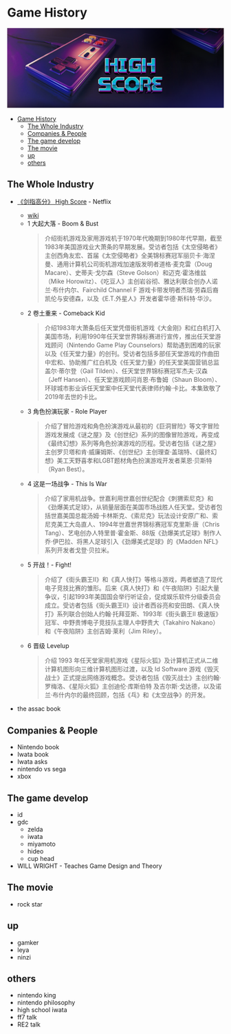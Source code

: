 # Game History

![high score](img/High-Score.png)

- [Game History](#game-history)
    - [The Whole Industry](#the-whole-industry)
    - [Companies & People](#companies--people)
    - [The game develop](#the-game-develop)
    - [The movie](#the-movie)
    - [up](#up)
    - [others](#others)


## The Whole Industry
- [《剑指高分》 High Score](https://movie.douban.com/subject/35162178/) - Netflix
    - [wiki](https://zh.wikipedia.org/zh-hans/%E5%89%91%E6%8C%87%E9%AB%98%E5%88%86)
    - 1 大起大落 - Boom & Bust
        > 介绍街机游戏及家用游戏机于1970年代晚期到1980年代早期，截至1983年美国游戏业大萧条的早期发展。受访者包括《太空侵略者》主创西角友宏、首届《太空侵略者》全美锦标赛冠军丽贝卡·海涅曼、通用计算机公司街机游戏加速版发明者道格·麦克雷（Doug Macare）、史蒂夫·戈尔森（Steve Golson）和迈克·霍洛维兹（Mike Horowitz）、《吃豆人》主创岩谷彻、雅达利联合创办人诺兰·布什内尔、Fairchild Channel F 游戏卡带发明者杰瑞·劳森后裔凯伦与安德森，以及《E.T.外星人》开发者霍华德·斯科特·华沙。
    - 2 卷土重来 - Comeback Kid
        > 介绍1983年大萧条后任天堂凭借街机游戏《大金刚》和红白机打入美国市场，利用1990年任天堂世界锦标赛进行宣传，推出任天堂游戏顾问（Nintendo Game Play Counselors）帮助遇到困难的玩家以及《任天堂力量》的创刊。受访者包括多部任天堂游戏的作曲田中宏和、协助推广红白机及《任天堂力量》的任天堂美国营销总监盖尔·蒂尔登（Gail Tilden）、任天堂世界锦标赛冠军杰夫·汉森（Jeff Hansen）、任天堂游戏顾问肖恩·布鲁姆（Shaun Bloom）、环球城市影业诉任天堂案中任天堂代表律师约翰·卡比。本集致敬了2019年去世的卡比。
    - 3 角色扮演玩家 - Role Player
        > 介绍了冒险游戏和角色扮演游戏从最初的《巨洞冒险》等文字冒险游戏发展成《谜之屋》及《创世纪》系列的图像冒险游戏，再变成《最终幻想》系列等角色扮演游戏的历程。受访者包括《谜之屋》主创罗贝塔和肯·威廉姆斯、《创世纪》主创理查·盖瑞特、《最终幻想》美工天野喜孝和LGBT题材角色扮演游戏开发者莱恩·贝斯特（Ryan Best）。
    - 4 这是一场战争 - This Is War
        > 介绍了家用机战争。世嘉利用世嘉创世纪配合《刺猬索尼克》和《劲爆美式足球》，从销量层面在美国市场战胜人任天堂。受访者包括世嘉美国总裁汤姆·卡林斯克、《索尼克》玩法设计安原广和、索尼克美工大岛直人、1994年世嘉世界锦标赛冠军克里斯·唐（Chris Tang）、艺电创办人特里普·霍金斯、88版《劲爆美式足球》制作人乔·伊巴拉、将黑人足球引入《劲爆美式足球》的《Madden NFL》系列开发者戈登·贝拉米。
    - 5 开战！- Fight!
        > 介绍了《街头霸王II》和《真人快打》等格斗游戏，两者塑造了现代电子竞技比赛的雏形。后来《真人快打》和《午夜陷阱》引起大量争议，引起1993年美国国会举行听证会，促成娱乐软件分级委员会成立。受访者包括《街头霸王II》设计者西谷亮和安田朗、《真人快打》系列联合创始人约翰·托拜亚斯、1993年《街头霸王II 极速版》冠军、中野贵博电子竞技队主理人中野贵大（Takahiro Nakano）和《午夜陷阱》主创吉姆·莱利（Jim Riley）。
    - 6 晋级 Levelup
        > 介绍 1993 年任天堂家用机游戏《星际火狐》及计算机正式从二维计算机图形向三维计算机图形过渡，以及 Id Software 游戏《毁灭战士》正式提出网络游戏概念。受访者包括《毁灭战士》主创约翰·罗梅洛、《星际火狐》主创迪伦·库斯伯特 及吉尔斯·戈达德，以及诺兰·布什内尔的最终回顾，包括《乓》和《太空战争》的开发。

- the assac book

## Companies & People
- Nintendo book
- Iwata book
- Iwata asks
- nintendo vs sega
- xbox

## The game develop
- id
- gdc
    - zelda
    - iwata
    - miyamoto
    - hideo
    - cup head
- WILL WRIGHT - Teaches Game Design and Theory

## The movie
- rock star

## up
- gamker
- leya
- ninzi

## others
- nintendo king
- nintendo philosophy
- high school iwata
- ff7 talk
- RE2 talk
